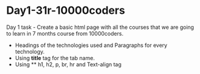 # Day1-31r-10000coders
Day 1 task - Create a basic html page with all the courses that we are going to learn in 7 months course from 10000coders.
- Headings of the technologies used and Paragraphs for every technology.
- Using **title** tag for the tab name.
- Using ** h1, h2, p, br, hr <!-- <h1>, <h2>, <p>, <br>, <hr> --> and Text-align tag <!-- style= "text-align: Center;" -->
